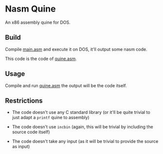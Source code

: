 # Nasm Quine

An x86 assembly quine for DOS.

## Build

Compile [main.asm](./main.asm) and execute it on DOS, it'll output some nasm code.

This code is the code of [quine.asm](./quine.asm). 

## Usage

Compile and run [quine.asm](./quine.asm) the output will be the code itself.

## Restrictions 

- The code doesn't use any C standard library (or it'll be quite trivial to just adapt a `printf` quine to assembly)

- The code doesn't use `incbin` (again, this will be trivial by including the source code itself)

- The code doesn't take any input (as it will be trivial to provide the source as input)
